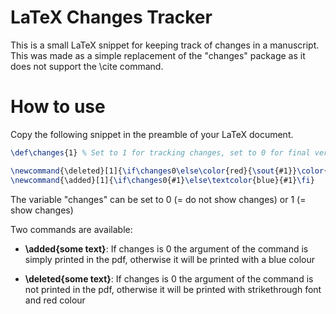 # LaTeX Changes Tracker
This is a small LaTeX snippet for keeping track of changes in a manuscript. This was made as a simple replacement of the "changes" package as it does not support the \cite command.

# How to use
Copy the following snippet in the preamble of your LaTeX document.

```latex
\def\changes{1} % Set to 1 for tracking changes, set to 0 for final version

\newcommand{\deleted}[1]{\if\changes0\else\color{red}{\sout{#1}}\color{black}\fi}
\newcommand{\added}[1]{\if\changes0{#1}\else\textcolor{blue}{#1}\fi}
```
The variable "changes" can be set to 0 (= do not show changes) or 1 (= show changes)

Two commands are available:

- **\added{some text}**: If changes is 0 the argument of the command is simply printed in the pdf, otherwise it will be printed with a blue colour

- **\deleted{some text}**: If changes is 0 the argument of the command is not printed in the pdf, otherwise it will be printed with strikethrough font and red colour


